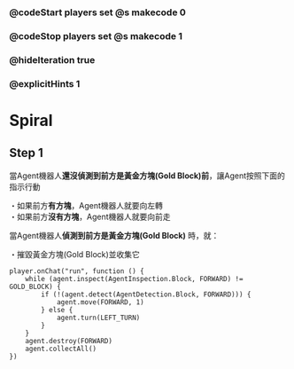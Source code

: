 ### @codeStart players set @s makecode 0
### @codeStop players set @s makecode 1

### @hideIteration true 
### @explicitHints 1


# Spiral

## Step 1
<p>
當Agent機器人<strong>還沒偵測到前方是黃金方塊(Gold Block)前</strong>，讓Agent按照下面的指示行動
</p>
<p>
・如果前方<strong>有方塊</strong>，Agent機器人就要向左轉<br>
・如果前方<strong>沒有方塊</strong>，Agent機器人就要向前走
</p>
<p>
當Agent機器人<strong>偵測到前方是黃金方塊(Gold Block)</strong> 時，就：
</p>
<p>
・摧毀黃金方塊(Gold Block)並收集它
</p>

```ghost
player.onChat("run", function () {
    while (agent.inspect(AgentInspection.Block, FORWARD) != GOLD_BLOCK) {
        if (!(agent.detect(AgentDetection.Block, FORWARD))) {
            agent.move(FORWARD, 1)
        } else {
            agent.turn(LEFT_TURN)
        }
    }
    agent.destroy(FORWARD)
    agent.collectAll()
})
```
